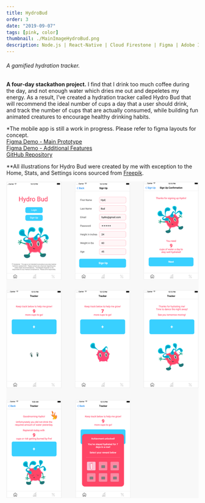 ```yaml
---
title: HydroBud
order: 3
date: "2019-09-07"
tags: [pink, color]
thumbnail: ./MainImageHydroBud.png
description: Node.js | React-Native | Cloud Firestone | Figma | Adobe Illustrator
---
```


###### A gamified hydration tracker.

**A four-day stackathon project.** I find that I drink too much coffee during the day, and not enough water which dries me out and depeletes my energy. As a result, I’ve created a hydration tracker called Hydro Bud that will recommend the ideal number of cups a day that a user should drink, and track the number of cups that are actually consumed, while building fun animated creatures to encourage healthy drinking habits.

\*The mobile app is still a work in progress. Please refer to figma layouts for concept.<br/>
<a href="https://www.figma.com/proto/mKwVMgt2vAGAANk1Bnkm6r/HYDRO-BUD?node-id=12%3A64&scaling=scale-down"
title="FigmaLayout"
target="_blank"
rel="noopener noreferrer">Figma Demo - Main Prototype</a><br/>
<a href="https://www.figma.com/proto/mKwVMgt2vAGAANk1Bnkm6r/HYDRO-BUD?node-id=7%3A121&scaling=scale-down"
title="FigmaLayout"
target="_blank"
rel="noopener noreferrer">Figma Demo - Additional Features</a><br/>
<a href="https://github.com/DDVVPP/Hydro-Bud"
title="GitHubHydro"
target="_blank"
rel="noopener noreferrer">GitHub Repository
</a>

\*\*All illustrations for Hydro Bud were created by me with exception to the Home, Stats, and Settings icons sourced from <a href="https://www.flaticon.com/authors/freepik" title="Freepik" target="_blank" rel="noopener noreferrer">Freepik</a>.

<div class="kg-width-wide">

![FramesAll](./FramesAll.png)

</div>
